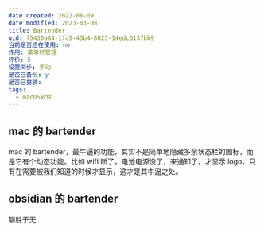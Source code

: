 ```yaml
---
date created: 2022-06-09
date modified: 2023-03-08
title: Bartender
uid: f5430a84-1fa5-45b4-8023-14edc6137bb9
当前是否还在使用: no
作用: 菜单栏管理
评价: 5
设置同步: 手动
是否已备份: y
是否已重装:
tags:
  - macOS软件
---
```


## mac 的 bartender

mac 的 bartender，最牛逼的功能，其实不是简单地隐藏多余状态栏的图标，而是它有个动态功能。比如 wifi 断了，电池电源没了，来通知了，才显示 logo。只有在需要被我们知道的时候才显示，这才是其牛逼之处。

## obsidian 的 bartender

聊胜于无
